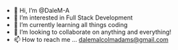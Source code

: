 - 👋 Hi, I’m @DaleM-A
- 👀 I’m interested in Full Stack Development
- 🌱 I’m currently learning all things coding
- 💞️ I’m looking to collaborate on anything and everything!
- 📫 How to reach me ... dalemalcolmadams@gmail.com

<!---
DaleM-A/DaleM-A is a ✨ special ✨ repository because its `README.md` (this file) appears on your GitHub profile.
You can click the Preview link to take a look at your changes.
--->
